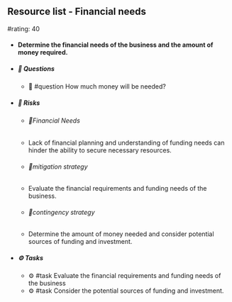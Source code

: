 ## Resource list - Financial needs
#rating: 40
- #### Determine the financial needs of the business and the amount of money required.
- ##### 💭 Questions
  - 💭 #question How much money will be needed?
- ##### 🚨 Risks
  - ###### 🚨Financial Needs
  - Lack of financial planning and understanding of funding needs can hinder the ability to secure necessary resources.
  - ###### 🚨mitigation strategy
  - Evaluate the financial requirements and funding needs of the business.
  - ###### 🚨contingency strategy
  - Determine the amount of money needed and consider potential sources of funding and investment.
- ##### ⚙️ Tasks
  - ⚙️ #task Evaluate the financial requirements and funding needs of the business
  - ⚙️ #task  Consider the potential sources of funding and investment.



